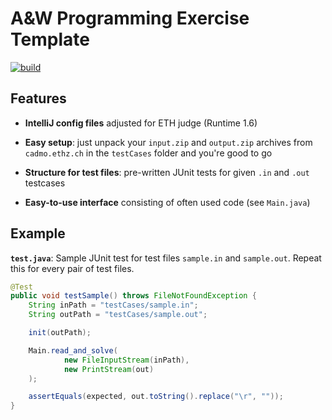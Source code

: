 # A&W Programming Exercise Template

[![build](https://api.travis-ci.org/MarkoN95/aw_template.svg?branch=master)](https://travis-ci.org/MarkoN95/aw_template)

## Features

- **IntelliJ config files** adjusted for ETH judge (Runtime 1.6)

- **Easy setup**: just unpack your `input.zip` and `output.zip` archives from `cadmo.ethz.ch` in the `testCases` folder and you're good to go

- **Structure for test files**: pre-written JUnit tests for given `.in` and `.out` testcases

- **Easy-to-use interface** consisting of often used code (see `Main.java`)

## Example

**`test.java`**: Sample JUnit test for test files `sample.in` and `sample.out`. Repeat this for every pair of test files.

```java
@Test
public void testSample() throws FileNotFoundException {
    String inPath = "testCases/sample.in";
    String outPath = "testCases/sample.out";

    init(outPath);

    Main.read_and_solve(
            new FileInputStream(inPath),
            new PrintStream(out)
    );

    assertEquals(expected, out.toString().replace("\r", ""));
}
```
